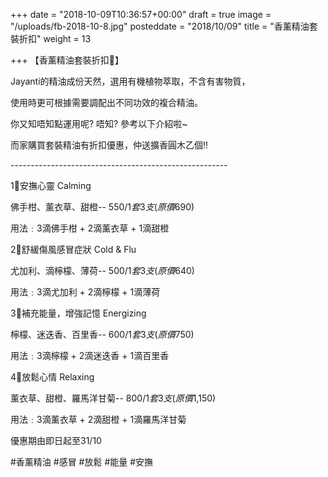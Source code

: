 +++
date = "2018-10-09T10:36:57+00:00"
draft = true
image = "/uploads/fb-2018-10-8.jpg"
posteddate = "2018/10/09"
title = "香薰精油套裝折扣"
weight = 13

+++
【香薰精油套裝折扣🌿】

Jayanti的精油成份天然，選用有機植物萃取，不含有害物質，

使用時更可根據需要調配出不同功效的複合精油。

你又知唔知點運用呢? 唔知? 參考以下介紹啦\~

而家購買套裝精油有折扣優惠，仲送擴香圓木乙個‼

\------------------------------------------------------

1⃣安撫心靈 Calming 

佛手柑、薰衣草、甜橙-- $550/1套3支 (原價$690)   

用法﹕3滴佛手柑 + 2滴薰衣草 + 1滴甜橙    

 

2⃣舒緩傷風感冒症狀 Cold & Flu

尤加利、滴檸檬、薄荷-- $500/1套3支 (原價$640)

用法﹕3滴尤加利 + 2滴檸檬 + 1滴薄荷

3⃣補充能量，增強記憶 Energizing

檸檬、迷迭香、百里香-- $600/1套3支 (原價$750)

用法﹕3滴檸檬 + 2滴迷迭香 + 1滴百里香

4⃣放鬆心情 Relaxing

薰衣草、甜橙、羅馬洋甘菊-- $800/1套3支 (原價$1,150)

用法﹕3滴薰衣草 + 2滴甜橙 + 1滴羅馬洋甘菊

優惠期由即日起至31/10

\#香薰精油 #感冒 #放鬆 #能量 #安撫
